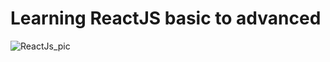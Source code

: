 # Learning ReactJS basic to advanced
![ReactJs_pic](https://github.com/Saima786-Far/ReactJS_Project/assets/84591699/6e50e4d2-412e-401c-8502-9d83a2e1b3e3)

